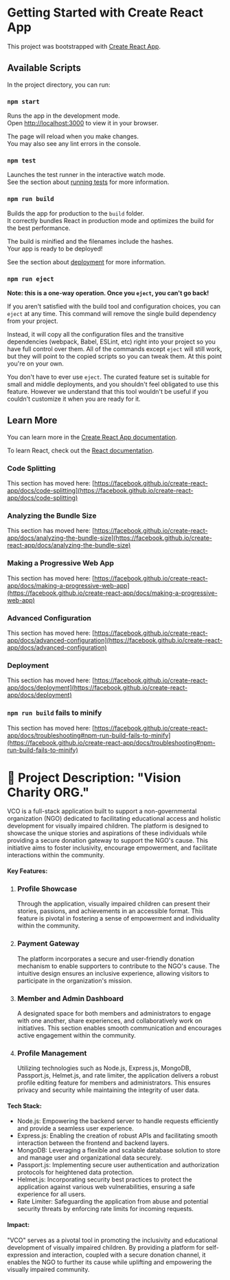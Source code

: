 # Getting Started with Create React App

This project was bootstrapped with [Create React App](https://github.com/facebook/create-react-app).

## Available Scripts

In the project directory, you can run:

### `npm start`

Runs the app in the development mode.\
Open [http://localhost:3000](http://localhost:3000) to view it in your browser.

The page will reload when you make changes.\
You may also see any lint errors in the console.

### `npm test`

Launches the test runner in the interactive watch mode.\
See the section about [running tests](https://facebook.github.io/create-react-app/docs/running-tests) for more information.

### `npm run build`

Builds the app for production to the `build` folder.\
It correctly bundles React in production mode and optimizes the build for the best performance.

The build is minified and the filenames include the hashes.\
Your app is ready to be deployed!

See the section about [deployment](https://facebook.github.io/create-react-app/docs/deployment) for more information.

### `npm run eject`

**Note: this is a one-way operation. Once you `eject`, you can't go back!**

If you aren't satisfied with the build tool and configuration choices, you can `eject` at any time. This command will remove the single build dependency from your project.

Instead, it will copy all the configuration files and the transitive dependencies (webpack, Babel, ESLint, etc) right into your project so you have full control over them. All of the commands except `eject` will still work, but they will point to the copied scripts so you can tweak them. At this point you're on your own.

You don't have to ever use `eject`. The curated feature set is suitable for small and middle deployments, and you shouldn't feel obligated to use this feature. However we understand that this tool wouldn't be useful if you couldn't customize it when you are ready for it.

## Learn More

You can learn more in the [Create React App documentation](https://facebook.github.io/create-react-app/docs/getting-started).

To learn React, check out the [React documentation](https://reactjs.org/).

### Code Splitting

This section has moved here: [https://facebook.github.io/create-react-app/docs/code-splitting](https://facebook.github.io/create-react-app/docs/code-splitting)

### Analyzing the Bundle Size

This section has moved here: [https://facebook.github.io/create-react-app/docs/analyzing-the-bundle-size](https://facebook.github.io/create-react-app/docs/analyzing-the-bundle-size)

### Making a Progressive Web App

This section has moved here: [https://facebook.github.io/create-react-app/docs/making-a-progressive-web-app](https://facebook.github.io/create-react-app/docs/making-a-progressive-web-app)

### Advanced Configuration

This section has moved here: [https://facebook.github.io/create-react-app/docs/advanced-configuration](https://facebook.github.io/create-react-app/docs/advanced-configuration)

### Deployment

This section has moved here: [https://facebook.github.io/create-react-app/docs/deployment](https://facebook.github.io/create-react-app/docs/deployment)

### `npm run build` fails to minify

This section has moved here: [https://facebook.github.io/create-react-app/docs/troubleshooting#npm-run-build-fails-to-minify](https://facebook.github.io/create-react-app/docs/troubleshooting#npm-run-build-fails-to-minify)


<h1>🌟 Project Description: "Vision Charity ORG."</h1>
<p>VCO is a full-stack application built to support a non-governmental organization (NGO) dedicated to facilitating educational access and holistic development for visually impaired children. The platform is designed to showcase the unique stories and aspirations of these individuals while providing a secure donation gateway to support the NGO's cause. This initiative aims to foster inclusivity, encourage empowerment, and facilitate interactions within the community.</p>
<h4>Key Features:</h4>
<ol>
    <li> <h3>Profile Showcase</h3> Through the application, visually impaired children can present their stories, passions, and achievements in an accessible format. This feature is pivotal in fostering a sense of empowerment and individuality within the community.</li>
    <li><h3>Payment Gateway</h3> The platform incorporates a secure and user-friendly donation mechanism to enable supporters to contribute to the NGO's cause. The intuitive design ensures an inclusive experience, allowing visitors to participate in the organization's mission.</li>
    <li><h3>Member and Admin Dashboard</h3> A designated space for both members and administrators to engage with one another, share experiences, and collaboratively work on initiatives. This section enables smooth communication and encourages active engagement within the community.</li>
    <li><h3>Profile Management</h3> Utilizing technologies such as Node.js, Express.js, MongoDB, Passport.js, Helmet.js, and rate limiter, the application delivers a robust profile editing feature for members and administrators. This ensures privacy and security while maintaining the integrity of user data.</li>
</ol>
<h4>Tech Stack:</h4>
<ul>
    <li>Node.js: Empowering the backend server to handle requests efficiently and provide a seamless user experience.</li>
    <li> Express.js: Enabling the creation of robust APIs and facilitating smooth interaction between the frontend and backend layers.</li>
    <li>MongoDB: Leveraging a flexible and scalable database solution to store and manage user and organizational data securely.</li>
    <li> Passport.js: Implementing secure user authentication and authorization protocols for heightened data protection.</li>
    <li>Helmet.js: Incorporating security best practices to protect the application against various web vulnerabilities, ensuring a safe experience for all users.</li>
    <li>Rate Limiter: Safeguarding the application from abuse and potential security threats by enforcing rate limits for incoming requests.</li>
</ul>
<h4>Impact:</h4>
"VCO" serves as a pivotal tool in promoting the inclusivity and educational development of visually impaired children. By providing a platform for self-expression and interaction, coupled with a secure donation channel, it enables the NGO to further its cause while uplifting and empowering the visually impaired community.
